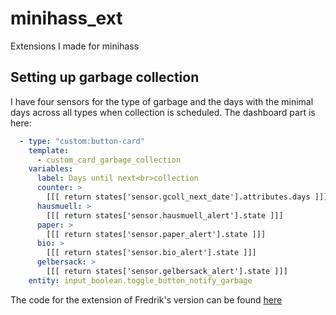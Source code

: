 # minihass_ext
Extensions I made for minihass


## Setting up garbage collection

I have four sensors for the type of garbage and the days with the minimal days across all types when collection is scheduled.
The dashboard part is here:

```yaml
  - type: "custom:button-card"
    template:
      - custom_card_garbage_collection
    variables:
      label: Days until next<br>collection
      counter: >
        [[[ return states['sensor.gcoll_next_date'].attributes.days ]]]
      hausmuell: >
        [[[ return states['sensor.hausmuell_alert'].state ]]]
      paper: >
        [[[ return states['sensor.paper_alert'].state ]]]
      bio: >
        [[[ return states['sensor.bio_alert'].state ]]]
      gelbersack: >
        [[[ return states['sensor.gelbersack_alert'].state ]]]
    entity: input_boolean.toggle_button_notify_garbage
```

The code for the extension of Fredrik's version can be found [here](https://) 
